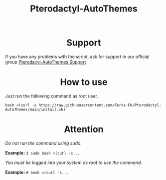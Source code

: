 <h1 align="center"> 
    Pterodactyl-AutoThemes
</h1>
</br>

<h1 align="center">Support</h1>

If you have any problems with the script, ask for support in our official group [Pterodacyl-AutoThemes Support]([https://discord.gg/buDBbSGJmQ](https://chat.whatsapp.com/F3TrxHAlsFo9pY5Gq1InE2))

<h1 align="center">How to use</h1>

Just run the following command as root user.

```
bash <(curl -s https://raw.githubusercontent.com/Ferks-FK/Pterodactyl-AutoThemes/main/install.sh)
```
<h1 align="center">Attention</h1>

*Do not run the command using sudo.*

**Example:** ```$ sudo bash <(curl -s...```

*You must be logged into your system as root to use the command.*

**Example:** ```# bash <(curl -s...```
